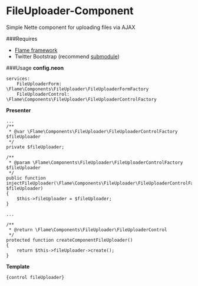 FileUploader-Component
======================

Simple Nette component for uploading files via AJAX

###Requires
- [Flame framework](https://github.com/flame-org/Framework)
- Twitter Bootstrap (recommend [submodule](https://github.com/jsifalda/twitter-bootstrap))

###Usage
**config.neon**

	services:
		FileUploaderForm: \Flame\Components\FileUploader\FileUploaderFormFactory
		FileUploaderControl: \Flame\Components\FileUploader\FileUploaderControlFactory

**Presenter**

	...
	/**
	 * @var \Flame\Components\FileUploader\FileUploaderControlFactory $fileUploader
	 */
	private $fileUploader;

	/**
	 * @param \Flame\Components\FileUploader\FileUploaderControlFactory $fileUploader
	 */
	public function injectFileUploader(\Flame\Components\FileUploader\FileUploaderControlFactory $fileUploader)
	{
		$this->fileUploader = $fileUploader;
	}

	...

	/**
	 * @return \Flame\Components\FileUploader\FileUploaderControl
	 */
	protected function createComponentFileUploader()
	{
		return $this->fileUploader->create();
	}

**Template**

	{control fileUploader}